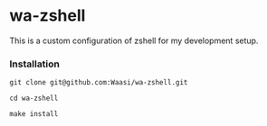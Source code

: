 # wa-zshell
This is a custom configuration of zshell for my development setup.

### Installation

```git clone git@github.com:Waasi/wa-zshell.git```

```cd wa-zshell```

```make install```
